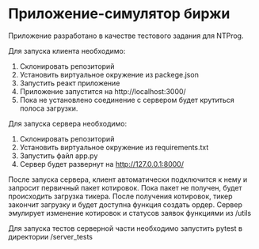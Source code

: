 # Приложение-симулятор биржи

Приложение разработано в качестве тестового задания для NTProg.

Для запуска клиента необходимо:
1. Склонировать репозиторий
2. Установить виртуальное окружение из packege.json
3. Запустить реакт приложение
4. Приложение запустится на http://localhost:3000/
5. Пока не установлено соединение с сервером будет крутиться полоса загрузки.

Для запуска сервера необходимо:
1. Склонировать репозиторий
2. Установить виртуальное окружение из requirements.txt
3. Запустить файл app.py
4. Сервер будет развернут на http://127.0.0.1:8000/

После запуска сервера, клиент автоматически подключится к нему и запросит первичный пакет котировок. 
Пока пакет не получен, будет происходить загрузка тикера.
После получения котировок, тикер закончит загрузку и будет доступна функция создать ордер.
Сервер эмулирует изменение котировок и статусов заявок функциями из /utils

Для запуска тестов серверной части необходимо запустить pytest в директории /server_tests

